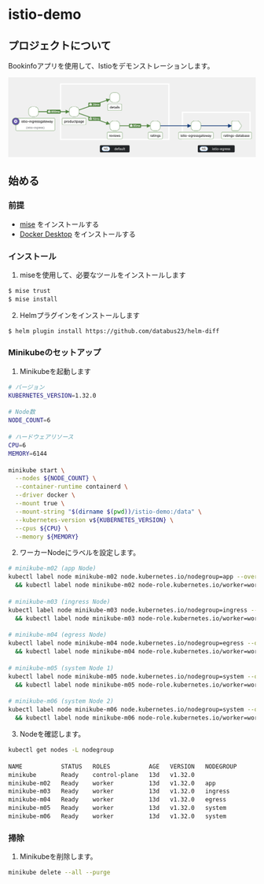 # istio-demo

## プロジェクトについて

Bookinfoアプリを使用して、Istioをデモンストレーションします。

![mesh-topology](./images/mesh-topology.png)

## 始める

### 前提

- [mise](https://mise.jdx.dev/getting-started.html) をインストールする
- [Docker Desktop](https://docs.docker.com/desktop/) をインストールする

### インストール

1. miseを使用して、必要なツールをインストールします

```bash
$ mise trust
$ mise install
```

2. Helmプラグインをインストールします

```bash
$ helm plugin install https://github.com/databus23/helm-diff
```

### Minikubeのセットアップ

1. Minikubeを起動します

```bash
# バージョン
KUBERNETES_VERSION=1.32.0

# Node数
NODE_COUNT=6

# ハードウェアリソース
CPU=6
MEMORY=6144

minikube start \
  --nodes ${NODE_COUNT} \
  --container-runtime containerd \
  --driver docker \
  --mount true \
  --mount-string "$(dirname $(pwd))/istio-demo:/data" \
  --kubernetes-version v${KUBERNETES_VERSION} \
  --cpus ${CPU} \
  --memory ${MEMORY}
```

2. ワーカーNodeにラベルを設定します。

```bash
# minikube-m02 (app Node)
kubectl label node minikube-m02 node.kubernetes.io/nodegroup=app --overwrite \
  && kubectl label node minikube-m02 node-role.kubernetes.io/worker=worker --overwrite

# minikube-m03 (ingress Node)
kubectl label node minikube-m03 node.kubernetes.io/nodegroup=ingress --overwrite \
  && kubectl label node minikube-m03 node-role.kubernetes.io/worker=worker --overwrite

# minikube-m04 (egress Node)
kubectl label node minikube-m04 node.kubernetes.io/nodegroup=egress --overwrite \
  && kubectl label node minikube-m04 node-role.kubernetes.io/worker=worker --overwrite

# minikube-m05 (system Node 1)
kubectl label node minikube-m05 node.kubernetes.io/nodegroup=system --overwrite \
  && kubectl label node minikube-m05 node-role.kubernetes.io/worker=worker --overwrite
 
# minikube-m06 (system Node 2)
kubectl label node minikube-m06 node.kubernetes.io/nodegroup=system --overwrite \
  && kubectl label node minikube-m06 node-role.kubernetes.io/worker=worker --overwrite
```

3. Nodeを確認します。

```bash
kubectl get nodes -L nodegroup
                                                                                                                                                         (minikube/default)
NAME           STATUS   ROLES           AGE   VERSION   NODEGROUP
minikube       Ready    control-plane   13d   v1.32.0
minikube-m02   Ready    worker          13d   v1.32.0   app
minikube-m03   Ready    worker          13d   v1.32.0   ingress
minikube-m04   Ready    worker          13d   v1.32.0   egress
minikube-m05   Ready    worker          13d   v1.32.0   system
minikube-m06   Ready    worker          13d   v1.32.0   system
```

### 掃除

1. Minikubeを削除します。

```bash
minikube delete --all --purge
```
